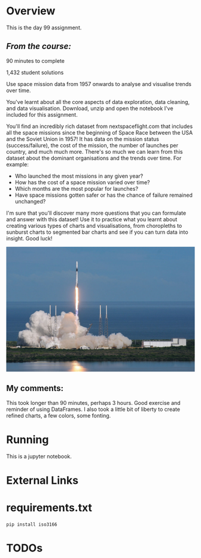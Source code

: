 # Overview

This is the day 99 assignment.

## _From the course:_
90 minutes to complete

1,432 student solutions

Use space mission data from 1957 onwards to analyse and visualise trends over time.

You've learnt about all the core aspects of data exploration, data cleaning, and data visualisation. Download, unzip and open the notebook I've included for this assignment.

You'll find an incredibly rich dataset from nextspaceflight.com that includes all the space missions since the beginning of Space Race between the USA and the Soviet Union in 1957! It has data on the mission status (success/failure), the cost of the mission, the number of launches per country, and much much more. There's so much we can learn from this dataset about the dominant organisations and the trends over time. For example:

- Who launched the most missions in any given year?
- How has the cost of a space mission varied over time?
- Which months are the most popular for launches?
- Have space missions gotten safer or has the chance of failure remained unchanged?

I'm sure that you'll discover many more questions that you can formulate and answer with this dataset! Use it to practice what you learnt about creating various types of charts and visualisations, from choropleths to sunburst charts to segmented bar charts and see if you can turn data into insight. Good luck!

![alt text](space-race.png)



## My comments:

This took longer than 90 minutes, perhaps 3 hours.
Good exercise and reminder of using DataFrames.
I also took a little bit of liberty to create refined charts, a few colors, some fonting.


# Running

This is a jupyter notebook.

# External Links

# requirements.txt

```
pip install iso3166
```



# TODOs

